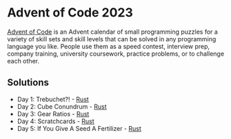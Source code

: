 # Advent of Code 2023

[Advent of Code](https://adventofcode.com/2023/) is an Advent calendar of small programming puzzles for a variety of skill sets and skill levels that can be solved in any programming language you like. People use them as a speed contest, interview prep, company training, university coursework, practice problems, or to challenge each other.

## Solutions

- Day 1: Trebuchet?! - [Rust](./Rust/day-01/)
- Day 2: Cube Conundrum - [Rust](./Rust/day-02/)
- Day 3: Gear Ratios - [Rust](./Rust/day-03/)
- Day 4: Scratchcards - [Rust](./Rust/day-04/)
- Day 5: If You Give A Seed A Fertilizer - [Rust](./Rust/day-05/)
